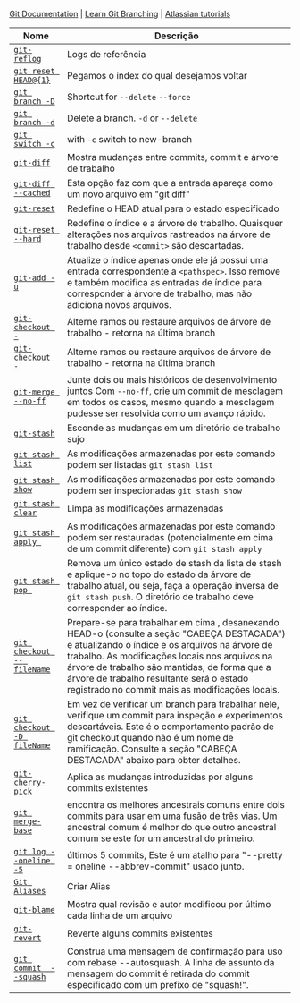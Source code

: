 
[Git Documentation](https://git-scm.com/doc) |
[Learn Git Branching](https://learngitbranching.js.org/?locale=pt_BR) |
[Atlassian tutorials](https://www.atlassian.com/br/git/tutorials/what-is-version-control)

| Nome | Descrição |
| ------ | ------ |
| [`git-reflog`](https://git-scm.com/docs/git-reflog) | Logs de referência |
| [`git reset HEAD@{1}`](https://git-scm.com/docs/git-reflog) | Pegamos o index do qual desejamos voltar |
| [`git branch -D`]() | Shortcut for `--delete` `--force` |
|[`git branch -d`]() | Delete a branch. `-d` or `--delete` |
|[`git switch -c`]() | with `-c` switch to new-branch |
| [`git-diff`]() | Mostra mudanças entre commits, commit e árvore de trabalho |
| [`git-diff --cached`]() | Esta opção faz com que a entrada apareça como um novo arquivo em "git diff" |
| [`git-reset`]() | Redefine o HEAD atual para o estado especificado |
| [`git-reset --hard`]() | Redefine o índice e a árvore de trabalho. Quaisquer alterações nos arquivos rastreados na árvore de trabalho desde `<commit>` são descartadas. |
| [`git-add -u`]() | Atualize o índice apenas onde ele já possui uma entrada correspondente a `<pathspec>`. Isso remove e também modifica as entradas de índice para corresponder à árvore de trabalho, mas não adiciona novos arquivos. |
| [`git-checkout -`]() | Alterne ramos ou restaure arquivos de árvore de trabalho - retorna na última branch |
| [`git-checkout -`]() | Alterne ramos ou restaure arquivos de árvore de trabalho - retorna na última branch |
| [`git-merge --no-ff`]() | Junte dois ou mais históricos de desenvolvimento juntos Com `--no-ff`, crie um commit de mesclagem em todos os casos, mesmo quando a mesclagem pudesse ser resolvida como um avanço rápido. |
| [`git-stash`]() | Esconde as mudanças em um diretório de trabalho sujo |
| [`git stash list`]() | As modificações armazenadas por este comando podem ser listadas `git stash list` |
| [`git stash show`]() | As modificações armazenadas por este comando podem ser inspecionadas `git stash show` |
| [`git stash clear`]() | Limpa as modificações armazenadas |
| [`git stash apply `]() | As modificações armazenadas por este comando podem ser restauradas (potencialmente em cima de um commit diferente) com `git stash apply` |
| [`git stash pop `]() | Remova um único estado de stash da lista de stash e aplique-o no topo do estado da árvore de trabalho atual, ou seja, faça a operação inversa de `git stash push`. O diretório de trabalho deve corresponder ao índice. |
| [`git checkout -- fileName`](https://git-scm.com/docs/git-checkout) | Prepare-se para trabalhar em cima <commit>, desanexando HEAD-o (consulte a seção "CABEÇA DESTACADA") e atualizando o índice e os arquivos na árvore de trabalho. As modificações locais nos arquivos na árvore de trabalho são mantidas, de forma que a árvore de trabalho resultante será o estado registrado no commit mais as modificações locais. |
| [`git checkout -D fileName`](https://git-scm.com/docs/git-checkout) | Em vez de verificar um branch para trabalhar nele, verifique um commit para inspeção e experimentos descartáveis. Este é o comportamento padrão de git checkout <commit>quando <commit>não é um nome de ramificação. Consulte a seção "CABEÇA DESTACADA" abaixo para obter detalhes. |
| [`git-cherry-pick`](https://git-scm.com/docs/git-cherry-pick) | Aplica as mudanças introduzidas por alguns commits existentes |
| [`git merge-base`](https://git-scm.com/docs/git-cherry-pick) | encontra os melhores ancestrais comuns entre dois commits para usar em uma fusão de três vias. Um ancestral comum é melhor do que outro ancestral comum se este for um ancestral do primeiro. |
| [`git log --oneline -5`](https://chris.beams.io/posts/git-commit)| últimos 5 commits, Este é um atalho para "--pretty = oneline --abbrev-commit" usado junto. |
| [`Git Aliases`](https://git-scm.com/book/en/v2/Git-Basics-Git-Aliases) | Criar Alias |
| [`git-blame`](https://git-scm.com/docs/git-blame) | Mostra qual revisão e autor modificou por último cada linha de um arquivo |
| [`git-revert`](https://git-scm.com/docs/git-revert) | Reverte alguns commits existentes |
| [`git commit  --squash`](https://git-scm.com/docs/git-commit) | Construa uma mensagem de confirmação para uso com rebase --autosquash. A linha de assunto da mensagem do commit é retirada do commit especificado com um prefixo de "squash!". |
